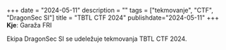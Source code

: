 +++
date = "2024-05-11"
description = ""
tags = ["tekmovanje", "CTF", "DragonSec SI"]
title = "TBTL CTF 2024"
publishdate="2024-05-11"
+++
**Kje**: Garaža FRI

Ekipa DragonSec SI se udeležuje tekmovanja TBTL CTF 2024.

<!--more-->